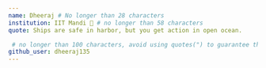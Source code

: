 ```yaml
---
name: Dheeraj # No longer than 28 characters
institution: IIT Mandi 🚩 # no longer than 58 characters
quote: Ships are safe in harbor, but you get action in open ocean.

 # no longer than 100 characters, avoid using quotes(") to guarantee the format remains the same.
github_user: dheeraj135
---
```

